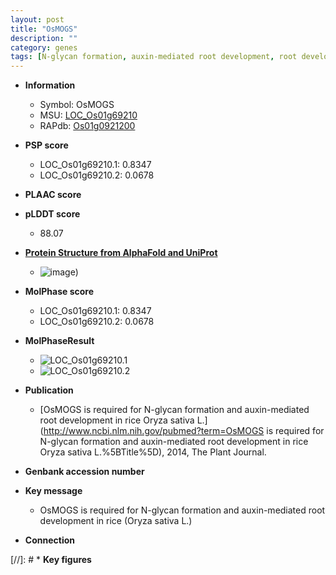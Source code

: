 ```yaml
---
layout: post
title: "OsMOGS"
description: ""
category: genes
tags: [N-glycan formation, auxin-mediated root development, root development, auxin]
---
```


* **Information**  
    + Symbol: OsMOGS  
    + MSU: [LOC_Os01g69210](http://rice.plantbiology.msu.edu/cgi-bin/ORF_infopage.cgi?orf=LOC_Os01g69210)  
    + RAPdb: [Os01g0921200](http://rapdb.dna.affrc.go.jp/viewer/gbrowse_details/irgsp1?name=Os01g0921200)  

* **PSP score**  
    + LOC_Os01g69210.1: 0.8347 
    + LOC_Os01g69210.2: 0.0678 

* **PLAAC score**  


* **pLDDT score**
    + 88.07

* **[Protein Structure from AlphaFold and UniProt](https://www.uniprot.org/uniprotkb/A0A0P0VC79/entry#structure)**
    + ![image](https://ricepsp.github.io/images/A/AF-A0A0P0VC79-F1.png))

* **MolPhase score**
    + LOC_Os01g69210.1: 0.8347
    + LOC_Os01g69210.2: 0.0678

* **MolPhaseResult**
    + ![LOC_Os01g69210.1](https://ricepsp.github.io/pictures/LOC_Os01g/LOC_Os01g69210.1.png)
    + ![LOC_Os01g69210.2](https://ricepsp.github.io/pictures/LOC_Os01g/LOC_Os01g69210.2.png)

* **Publication**  
    + [OsMOGS is required for N-glycan formation and auxin-mediated root development in rice Oryza sativa L.](http://www.ncbi.nlm.nih.gov/pubmed?term=OsMOGS is required for N-glycan formation and auxin-mediated root development in rice Oryza sativa L.%5BTitle%5D), 2014, The Plant Journal.

* **Genbank accession number**  

* **Key message**  
    + OsMOGS is required for N-glycan formation and auxin-mediated root development in rice (Oryza sativa L.)

* **Connection**  

[//]: # * **Key figures**  


